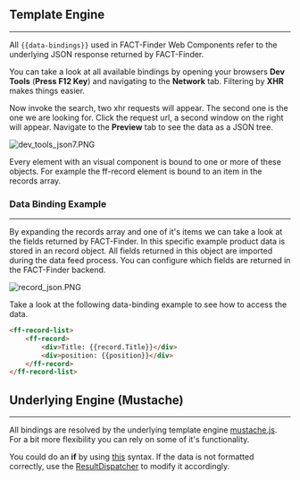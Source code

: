 ## Template Engine

---
All `{{data-bindings}}` used in FACT-Finder Web Components refer to the underlying JSON response returned by
FACT-Finder.

You can take a look at all available bindings by opening your browsers **Dev Tools** (__Press F12
Key__) and navigating to the **Network** tab. Filtering by **XHR** makes things easier.
 
Now invoke the search, two xhr requests will appear. The second one is the one we are looking for. Click the request url,
 a second window on the right will appear. Navigate to the **Preview** tab to see the data as a JSON tree.
 
![dev_tools_json7.PNG](../../images/templateEngine/dev_tools_json7.PNG "slots")

Every element with an visual component is bound to one or more of these objects. For example the ff-record
element is bound to an item in the records array.

### Data Binding Example

---
By expanding the records array and one of it's items we can take a look at the fields returned by
FACT-Finder. In this specific example product data is stored in an record object. All fields returned in
this object are imported during the data feed process. You can configure which fields are returned in the
FACT-Finder backend.

![record_json.PNG](../../images/templateEngine/record_json.PNG "slots")

Take a look at the following data-binding example to see how to access the data.
```html
<ff-record-list>
    <ff-record>
        <div>Title: {{record.Title}}</div>
        <div>position: {{position}}</div>
    </ff-record>
</ff-record-list>
```

## Underlying Engine (Mustache)

---
All bindings are resolved by the underlying template engine [mustache.js](https://github.com/janl/mustache.js/#mustachejs---logic-less-mustache-templates-with-javascript).
 For a bit more flexibility you can rely on some of it's functionality.

You could do an **if** by using [this](https://github.com/janl/mustache.js/#false-values-or-empty-lists) syntax. 
If the data is not formatted correctly, use the 
[ResultDispatcher](/api/core-result-dispatcher)
 to modify it accordingly.